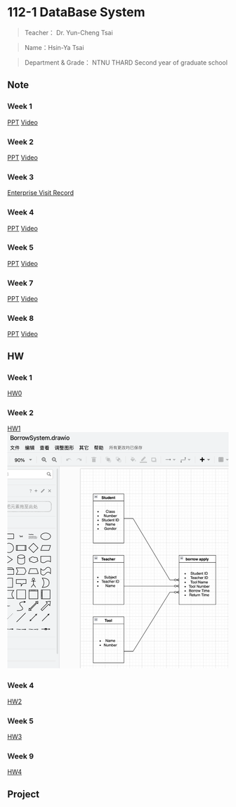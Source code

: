 112-1 DataBase System
=============


>Teacher： Dr. Yun-Cheng Tsai 

>Name：Hsin-Ya Tsai

>Department & Grade： NTNU THARD Second year of graduate school

Note
-------------
### Ｗeek 1
[PPT](https://docs.google.com/presentation/d/1CP0D92DA8Ae8oyIKSquqUuTUpVqwLGT-14T32l9pf5U/edit#slide=id.g2410febba22_0_9)
[Video](https://www.youtube.com/watch?v=idhUbF1req4)
### Ｗeek 2
[PPT](https://docs.google.com/presentation/d/1amn8pDX2Wx4N6ZjzhCGoQFJH4DqaRcQ2DJAdg3hbIrA/edit#slide=id.g23dd2219a46_0_124)
[Video](https://youtu.be/qGaGgdm_YtY?si=BuJ-TQ-b7FKe3HkU)
### Ｗeek 3
[Enterprise Visit Record](https://www.facebook.com/pecu.tsai/posts/10222321136844048)
### Ｗeek 4
[PPT](https://docs.google.com/presentation/d/1053jwkOvLAdeQCDUJKq-c0NwxB3jOqlkiL244y0DPro/edit#slide=id.g23dd2219a46_0_124)
[Video](https://youtu.be/YjItfF4FkIo?si=Hsan9VU2aziBt_GR)
### Ｗeek 5
[PPT](https://docs.google.com/presentation/d/1J0ASP97LgjTQeKqTdm1vRhxh6MGya-C1D-8w7ykUPqE/edit#slide=id.g24f83c41742_0_0)
[Video](https://youtu.be/SkouS0krH98?si=OBXXqnpHeQNnR3lb)
### Ｗeek 7
[PPT](https://docs.google.com/presentation/d/1VGS4z-40x0ZS8baC3PHP4TBLZn3S3YEe9owg4_vIZWc/edit#slide=id.g23dd2219a46_0_124)
[Video](https://youtu.be/ukF48qw2LM8?si=IvolrLRtkAws2189)
### Ｗeek 8
[PPT](https://docs.google.com/presentation/d/1semHnB07DAbbwkl-4-LmuZL8DQDZ5t6zAA1Jbft-uuQ/edit#slide=id.g23dd2219a46_0_124)
[Video](https://www.youtube.com/watch?v=xs1WvCHsegw)

HW
-------------
### Ｗeek 1
[HW0](https://youtu.be/QtKSeeiwIiA)
### Ｗeek 2
[HW1](https://youtu.be/gAz-3NpOgYU)
![Error](ERD.png "ERD Diagrams")
### Ｗeek 4
[HW2](https://youtu.be/uFGQFHxbDzg)
### Ｗeek 5
[HW3](https://youtu.be/EkUsSxCOEBw)
### Ｗeek 9
[HW4](https://youtu.be/2S0F5o64kbY)

Project
-------------
